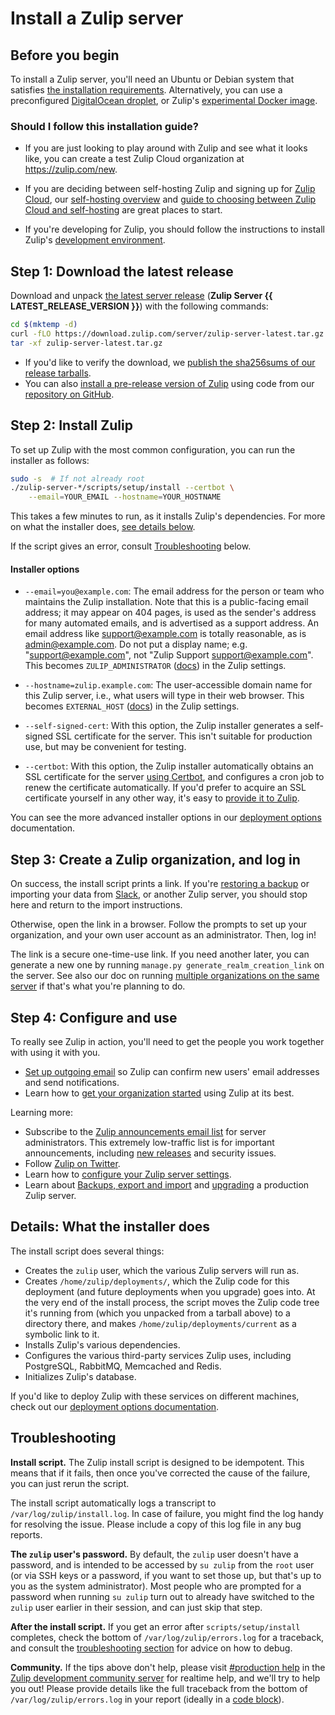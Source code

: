 # Install a Zulip server

## Before you begin

To install a Zulip server, you'll need an Ubuntu or Debian system that satisfies
[the installation requirements](requirements.md). Alternatively,
you can use a preconfigured
[DigitalOcean droplet](https://marketplace.digitalocean.com/apps/zulip?refcode=3ee45da8ee26), or
Zulip's
[experimental Docker image](deployment.md#zulip-in-docker).

### Should I follow this installation guide?

- If you are just looking to play around with Zulip and see what it looks like,
  you can create a test Zulip Cloud organization at <https://zulip.com/new>.

- If you are deciding between self-hosting Zulip and signing up for [Zulip Cloud](https://zulip.com/plans/),
  our [self-hosting overview](https://zulip.com/self-hosting/) and [guide to
  choosing between Zulip Cloud and
  self-hosting](https://zulip.com/help/getting-your-organization-started-with-zulip#choosing-between-zulip-cloud-and-self-hosting)
  are great places to start.

- If you're developing for Zulip, you should follow the instructions
  to install Zulip's [development environment](../development/overview.md).

## Step 1: Download the latest release

Download and unpack [the latest server
release](https://download.zulip.com/server/zulip-server-latest.tar.gz)
(**Zulip Server {{ LATEST_RELEASE_VERSION }}**) with the following commands:

```bash
cd $(mktemp -d)
curl -fLO https://download.zulip.com/server/zulip-server-latest.tar.gz
tar -xf zulip-server-latest.tar.gz
```

- If you'd like to verify the download, we
  [publish the sha256sums of our release tarballs](https://download.zulip.com/server/SHA256SUMS.txt).
- You can also
  [install a pre-release version of Zulip](deployment.md#installing-zulip-from-git)
  using code from our [repository on GitHub](https://github.com/zulip/zulip/).

## Step 2: Install Zulip

To set up Zulip with the most common configuration, you can run the
installer as follows:

```bash
sudo -s  # If not already root
./zulip-server-*/scripts/setup/install --certbot \
    --email=YOUR_EMAIL --hostname=YOUR_HOSTNAME
```

This takes a few minutes to run, as it installs Zulip's dependencies.
For more on what the installer does, [see details below](#details-what-the-installer-does).

If the script gives an error, consult [Troubleshooting](#troubleshooting) below.

#### Installer options

- `--email=you@example.com`: The email address for the person or team who
  maintains the Zulip installation. Note that this is a public-facing email
  address; it may appear on 404 pages, is used as the sender's address for many
  automated emails, and is advertised as a support address. An email address
  like support@example.com is totally reasonable, as is admin@example.com. Do
  not put a display name; e.g. "support@example.com", not "Zulip Support
  <support@example.com>". This becomes `ZULIP_ADMINISTRATOR`
  ([docs][doc-settings]) in the Zulip settings.

- `--hostname=zulip.example.com`: The user-accessible domain name for
  this Zulip server, i.e., what users will type in their web browser.
  This becomes `EXTERNAL_HOST` ([docs][doc-settings]) in the Zulip
  settings.

- `--self-signed-cert`: With this option, the Zulip installer
  generates a self-signed SSL certificate for the server. This isn't
  suitable for production use, but may be convenient for testing.

- `--certbot`: With this option, the Zulip installer automatically
  obtains an SSL certificate for the server [using
  Certbot][doc-certbot], and configures a cron job to renew the
  certificate automatically. If you'd prefer to acquire an SSL
  certificate yourself in any other way, it's easy to [provide it to
  Zulip][doc-ssl-manual].

You can see the more advanced installer options in our [deployment options][doc-deployment-options]
documentation.

[doc-settings]: settings.md
[doc-certbot]: ssl-certificates.md#certbot-recommended
[doc-ssl-manual]: ssl-certificates.md#manual-install
[doc-deployment-options]: deployment.md#advanced-installer-options

## Step 3: Create a Zulip organization, and log in

On success, the install script prints a link. If you're [restoring a
backup][zulip-backups] or importing your data from [Slack][slack-import],
or another Zulip server, you should stop here
and return to the import instructions.

[slack-import]: https://zulip.com/help/import-from-slack
[zulip-backups]: export-and-import.md#backups

Otherwise, open the link in a browser. Follow the prompts to set up
your organization, and your own user account as an administrator.
Then, log in!

The link is a secure one-time-use link. If you need another
later, you can generate a new one by running
`manage.py generate_realm_creation_link` on the server. See also our
doc on running [multiple organizations on the same
server](multiple-organizations.md) if that's what you're planning to
do.

## Step 4: Configure and use

To really see Zulip in action, you'll need to get the people you work
together with using it with you.

- [Set up outgoing email](email.md) so Zulip can confirm new users'
  email addresses and send notifications.
- Learn how to [get your organization started][realm-admin-docs] using
  Zulip at its best.

Learning more:

- Subscribe to the [Zulip announcements email
  list](https://groups.google.com/g/zulip-announce) for
  server administrators. This extremely low-traffic list is for
  important announcements, including [new
  releases](../overview/release-lifecycle.md) and security issues.
- Follow [Zulip on Twitter](https://twitter.com/zulip).
- Learn how to [configure your Zulip server settings](settings.md).
- Learn about [Backups, export and import](export-and-import.md)
  and [upgrading](upgrade-or-modify.md) a production Zulip
  server.

[realm-admin-docs]: https://zulip.com/help/getting-your-organization-started-with-zulip

## Details: What the installer does

The install script does several things:

- Creates the `zulip` user, which the various Zulip servers will run as.
- Creates `/home/zulip/deployments/`, which the Zulip code for this
  deployment (and future deployments when you upgrade) goes into. At the
  very end of the install process, the script moves the Zulip code tree
  it's running from (which you unpacked from a tarball above) to a
  directory there, and makes `/home/zulip/deployments/current` as a
  symbolic link to it.
- Installs Zulip's various dependencies.
- Configures the various third-party services Zulip uses, including
  PostgreSQL, RabbitMQ, Memcached and Redis.
- Initializes Zulip's database.

If you'd like to deploy Zulip with these services on different
machines, check out our [deployment options documentation](deployment.md).

## Troubleshooting

**Install script.**
The Zulip install script is designed to be idempotent. This means
that if it fails, then once you've corrected the cause of the failure,
you can just rerun the script.

The install script automatically logs a transcript to
`/var/log/zulip/install.log`. In case of failure, you might find the
log handy for resolving the issue. Please include a copy of this log
file in any bug reports.

**The `zulip` user's password.**
By default, the `zulip` user doesn't
have a password, and is intended to be accessed by `su zulip` from the
`root` user (or via SSH keys or a password, if you want to set those
up, but that's up to you as the system administrator). Most people
who are prompted for a password when running `su zulip` turn out to
already have switched to the `zulip` user earlier in their session,
and can just skip that step.

**After the install script.**
If you get an error after `scripts/setup/install` completes, check
the bottom of `/var/log/zulip/errors.log` for a traceback, and consult
the [troubleshooting section](troubleshooting.md) for advice on
how to debug.

**Community.** If the tips above don't help, please visit [#production
help][production-help] in the [Zulip development community
server][chat-zulip-org] for realtime help, and we'll try to help you
out! Please provide details like the full traceback from the bottom
of `/var/log/zulip/errors.log` in your report (ideally in a [code
block][code-block]).

[chat-zulip-org]: https://zulip.com/development-community/
[production-help]: https://chat.zulip.org/#narrow/stream/31-production-help
[code-block]: https://zulip.com/help/code-blocks
